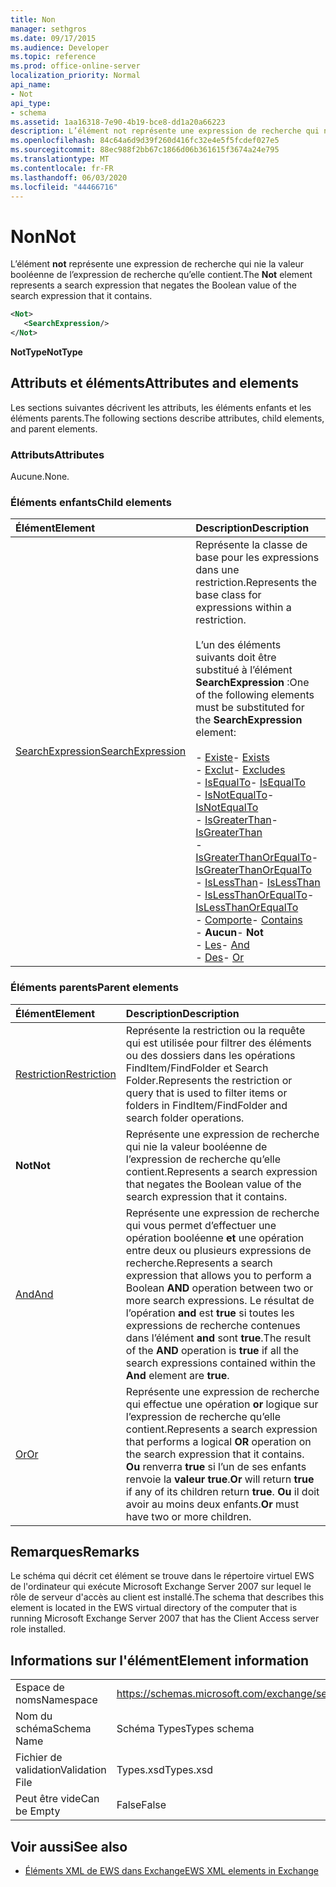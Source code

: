 ```yaml
---
title: Non
manager: sethgros
ms.date: 09/17/2015
ms.audience: Developer
ms.topic: reference
ms.prod: office-online-server
localization_priority: Normal
api_name:
- Not
api_type:
- schema
ms.assetid: 1aa16318-7e90-4b19-bce8-dd1a20a66223
description: L’élément not représente une expression de recherche qui nie la valeur booléenne de l’expression de recherche qu’elle contient.
ms.openlocfilehash: 84c64a6d9d39f260d416fc32e4e5f5fcdef027e5
ms.sourcegitcommit: 88ec988f2bb67c1866d06b361615f3674a24e795
ms.translationtype: MT
ms.contentlocale: fr-FR
ms.lasthandoff: 06/03/2020
ms.locfileid: "44466716"
---
```

# <a name="not"></a><span data-ttu-id="e0b3a-103">Non</span><span class="sxs-lookup"><span data-stu-id="e0b3a-103">Not</span></span>

<span data-ttu-id="e0b3a-104">L’élément **not** représente une expression de recherche qui nie la valeur booléenne de l’expression de recherche qu’elle contient.</span><span class="sxs-lookup"><span data-stu-id="e0b3a-104">The **Not** element represents a search expression that negates the Boolean value of the search expression that it contains.</span></span> 
  
```xml
<Not>
   <SearchExpression/>
</Not>
```

 <span data-ttu-id="e0b3a-105">**NotType**</span><span class="sxs-lookup"><span data-stu-id="e0b3a-105">**NotType**</span></span>
## <a name="attributes-and-elements"></a><span data-ttu-id="e0b3a-106">Attributs et éléments</span><span class="sxs-lookup"><span data-stu-id="e0b3a-106">Attributes and elements</span></span>

<span data-ttu-id="e0b3a-107">Les sections suivantes décrivent les attributs, les éléments enfants et les éléments parents.</span><span class="sxs-lookup"><span data-stu-id="e0b3a-107">The following sections describe attributes, child elements, and parent elements.</span></span>
  
### <a name="attributes"></a><span data-ttu-id="e0b3a-108">Attributs</span><span class="sxs-lookup"><span data-stu-id="e0b3a-108">Attributes</span></span>

<span data-ttu-id="e0b3a-109">Aucune.</span><span class="sxs-lookup"><span data-stu-id="e0b3a-109">None.</span></span>
  
### <a name="child-elements"></a><span data-ttu-id="e0b3a-110">Éléments enfants</span><span class="sxs-lookup"><span data-stu-id="e0b3a-110">Child elements</span></span>

|<span data-ttu-id="e0b3a-111">**Élément**</span><span class="sxs-lookup"><span data-stu-id="e0b3a-111">**Element**</span></span>|<span data-ttu-id="e0b3a-112">**Description**</span><span class="sxs-lookup"><span data-stu-id="e0b3a-112">**Description**</span></span>|
|:-----|:-----|
|[<span data-ttu-id="e0b3a-113">SearchExpression</span><span class="sxs-lookup"><span data-stu-id="e0b3a-113">SearchExpression</span></span>](searchexpression.md) <br/> | <span data-ttu-id="e0b3a-114">Représente la classe de base pour les expressions dans une restriction.</span><span class="sxs-lookup"><span data-stu-id="e0b3a-114">Represents the base class for expressions within a restriction.</span></span> <br/><br/><span data-ttu-id="e0b3a-115">L’un des éléments suivants doit être substitué à l’élément **SearchExpression** :</span><span class="sxs-lookup"><span data-stu-id="e0b3a-115">One of the following elements must be substituted for the **SearchExpression** element:</span></span> <br/> <br/><span data-ttu-id="e0b3a-116">- [Existe](exists.md)</span><span class="sxs-lookup"><span data-stu-id="e0b3a-116">- [Exists](exists.md)</span></span> <br/><span data-ttu-id="e0b3a-117">- [Exclut](excludes.md)</span><span class="sxs-lookup"><span data-stu-id="e0b3a-117">- [Excludes](excludes.md)</span></span> <br/><span data-ttu-id="e0b3a-118">- [IsEqualTo](isequalto.md)</span><span class="sxs-lookup"><span data-stu-id="e0b3a-118">- [IsEqualTo](isequalto.md)</span></span> <br/><span data-ttu-id="e0b3a-119">- [IsNotEqualTo](isnotequalto.md)</span><span class="sxs-lookup"><span data-stu-id="e0b3a-119">- [IsNotEqualTo](isnotequalto.md)</span></span> <br/><span data-ttu-id="e0b3a-120">- [IsGreaterThan](isgreaterthan.md)</span><span class="sxs-lookup"><span data-stu-id="e0b3a-120">- [IsGreaterThan](isgreaterthan.md)</span></span> <br/><span data-ttu-id="e0b3a-121">- [IsGreaterThanOrEqualTo](isgreaterthanorequalto.md)</span><span class="sxs-lookup"><span data-stu-id="e0b3a-121">- [IsGreaterThanOrEqualTo](isgreaterthanorequalto.md)</span></span> <br/><span data-ttu-id="e0b3a-122">- [IsLessThan](islessthan.md)</span><span class="sxs-lookup"><span data-stu-id="e0b3a-122">- [IsLessThan](islessthan.md)</span></span> <br/><span data-ttu-id="e0b3a-123">- [IsLessThanOrEqualTo](islessthanorequalto.md)</span><span class="sxs-lookup"><span data-stu-id="e0b3a-123">- [IsLessThanOrEqualTo](islessthanorequalto.md)</span></span> <br/><span data-ttu-id="e0b3a-124">- [Comporte](contains.md)</span><span class="sxs-lookup"><span data-stu-id="e0b3a-124">- [Contains](contains.md)</span></span> <br/><span data-ttu-id="e0b3a-125">- **Aucun**</span><span class="sxs-lookup"><span data-stu-id="e0b3a-125">- **Not**</span></span> <br/><span data-ttu-id="e0b3a-126">- [Les](and.md)</span><span class="sxs-lookup"><span data-stu-id="e0b3a-126">- [And](and.md)</span></span> <br/><span data-ttu-id="e0b3a-127">- [Des](or.md)</span><span class="sxs-lookup"><span data-stu-id="e0b3a-127">- [Or](or.md)</span></span> <br/> |
   
### <a name="parent-elements"></a><span data-ttu-id="e0b3a-128">Éléments parents</span><span class="sxs-lookup"><span data-stu-id="e0b3a-128">Parent elements</span></span>

|<span data-ttu-id="e0b3a-129">**Élément**</span><span class="sxs-lookup"><span data-stu-id="e0b3a-129">**Element**</span></span>|<span data-ttu-id="e0b3a-130">**Description**</span><span class="sxs-lookup"><span data-stu-id="e0b3a-130">**Description**</span></span>|
|:-----|:-----|
|[<span data-ttu-id="e0b3a-131">Restriction</span><span class="sxs-lookup"><span data-stu-id="e0b3a-131">Restriction</span></span>](restriction.md) <br/> |<span data-ttu-id="e0b3a-132">Représente la restriction ou la requête qui est utilisée pour filtrer des éléments ou des dossiers dans les opérations FindItem/FindFolder et Search Folder.</span><span class="sxs-lookup"><span data-stu-id="e0b3a-132">Represents the restriction or query that is used to filter items or folders in FindItem/FindFolder and search folder operations.</span></span>  <br/> |
|<span data-ttu-id="e0b3a-133">**Not**</span><span class="sxs-lookup"><span data-stu-id="e0b3a-133">**Not**</span></span> <br/> |<span data-ttu-id="e0b3a-134">Représente une expression de recherche qui nie la valeur booléenne de l’expression de recherche qu’elle contient.</span><span class="sxs-lookup"><span data-stu-id="e0b3a-134">Represents a search expression that negates the Boolean value of the search expression that it contains.</span></span>  <br/> |
|[<span data-ttu-id="e0b3a-135">And</span><span class="sxs-lookup"><span data-stu-id="e0b3a-135">And</span></span>](and.md) <br/> |<span data-ttu-id="e0b3a-136">Représente une expression de recherche qui vous permet d’effectuer une opération booléenne **et** une opération entre deux ou plusieurs expressions de recherche.</span><span class="sxs-lookup"><span data-stu-id="e0b3a-136">Represents a search expression that allows you to perform a Boolean **AND** operation between two or more search expressions.</span></span> <span data-ttu-id="e0b3a-137">Le résultat de l’opération **and** est **true** si toutes les expressions de recherche contenues dans l’élément **and** sont **true**.</span><span class="sxs-lookup"><span data-stu-id="e0b3a-137">The result of the **AND** operation is **true** if all the search expressions contained within the **And** element are **true**.</span></span>  <br/> |
|[<span data-ttu-id="e0b3a-138">Or</span><span class="sxs-lookup"><span data-stu-id="e0b3a-138">Or</span></span>](or.md) <br/> |<span data-ttu-id="e0b3a-139">Représente une expression de recherche qui effectue une opération **or** logique sur l’expression de recherche qu’elle contient.</span><span class="sxs-lookup"><span data-stu-id="e0b3a-139">Represents a search expression that performs a logical **OR** operation on the search expression that it contains.</span></span> <span data-ttu-id="e0b3a-140">**Ou** renverra **true** si l’un de ses enfants renvoie la **valeur true**.</span><span class="sxs-lookup"><span data-stu-id="e0b3a-140">**Or** will return **true** if any of its children return **true**.</span></span> <span data-ttu-id="e0b3a-141">**Ou** il doit avoir au moins deux enfants.</span><span class="sxs-lookup"><span data-stu-id="e0b3a-141">**Or** must have two or more children.</span></span>  <br/> |
   
## <a name="remarks"></a><span data-ttu-id="e0b3a-142">Remarques</span><span class="sxs-lookup"><span data-stu-id="e0b3a-142">Remarks</span></span>

<span data-ttu-id="e0b3a-143">Le schéma qui décrit cet élément se trouve dans le répertoire virtuel EWS de l'ordinateur qui exécute Microsoft Exchange Server 2007 sur lequel le rôle de serveur d'accès au client est installé.</span><span class="sxs-lookup"><span data-stu-id="e0b3a-143">The schema that describes this element is located in the EWS virtual directory of the computer that is running Microsoft Exchange Server 2007 that has the Client Access server role installed.</span></span>
  
## <a name="element-information"></a><span data-ttu-id="e0b3a-144">Informations sur l'élément</span><span class="sxs-lookup"><span data-stu-id="e0b3a-144">Element information</span></span>

|||
|:-----|:-----|
|<span data-ttu-id="e0b3a-145">Espace de noms</span><span class="sxs-lookup"><span data-stu-id="e0b3a-145">Namespace</span></span>  <br/> |https://schemas.microsoft.com/exchange/services/2006/types  <br/> |
|<span data-ttu-id="e0b3a-146">Nom du schéma</span><span class="sxs-lookup"><span data-stu-id="e0b3a-146">Schema Name</span></span>  <br/> |<span data-ttu-id="e0b3a-147">Schéma Types</span><span class="sxs-lookup"><span data-stu-id="e0b3a-147">Types schema</span></span>  <br/> |
|<span data-ttu-id="e0b3a-148">Fichier de validation</span><span class="sxs-lookup"><span data-stu-id="e0b3a-148">Validation File</span></span>  <br/> |<span data-ttu-id="e0b3a-149">Types.xsd</span><span class="sxs-lookup"><span data-stu-id="e0b3a-149">Types.xsd</span></span>  <br/> |
|<span data-ttu-id="e0b3a-150">Peut être vide</span><span class="sxs-lookup"><span data-stu-id="e0b3a-150">Can be Empty</span></span>  <br/> |<span data-ttu-id="e0b3a-151">False</span><span class="sxs-lookup"><span data-stu-id="e0b3a-151">False</span></span>  <br/> |
   
## <a name="see-also"></a><span data-ttu-id="e0b3a-152">Voir aussi</span><span class="sxs-lookup"><span data-stu-id="e0b3a-152">See also</span></span>

- [<span data-ttu-id="e0b3a-153">Éléments XML de EWS dans Exchange</span><span class="sxs-lookup"><span data-stu-id="e0b3a-153">EWS XML elements in Exchange</span></span>](ews-xml-elements-in-exchange.md)

